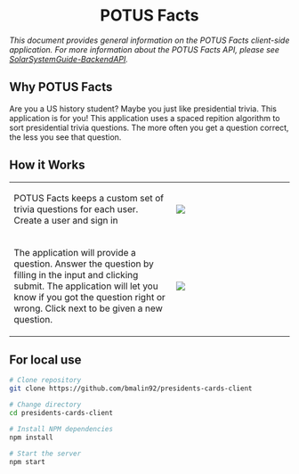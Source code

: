 
<h1 align="center">POTUS Facts</h1>
<p><em>This document provides general information on the POTUS Facts client-side application.  For more information about the POTUS Facts API, please see <a href="hhttps://github.com/jackseabolt/president-cards-server">SolarSystemGuide-BackendAPI</a>.</em></p>

Why POTUS Facts
-------------
Are you a US history student? Maybe you just like presidential trivia. This application is for you! This application uses a spaced repition algorithm to sort presidential trivia questions. The more often you get a question correct, the less you see that question.  

How it Works
------------
<table layout="fixed">
  <tr>
    <td width="55%">
      <p>POTUS Facts keeps a custom set of trivia questions for each user. Create a user and sign in</p>
    </td>
    <td width = "40%">
      <img src="/images/readme_image.png1" max-height="240px" width="auto">
    </td>
  </tr>
  <tr>
    <td width="55%">
      <p>The application will provide a question. Answer the question by filling in the input and clicking submit. The application will let you know if you got the question right or wrong. Click next to be given a new question.</p>
    </td>
    <td width = "40%">
      <img src="/images/readme_image.png2" max-height="240px" width="auto">
    </td>
  </tr>
</table>

For local use
--------

```bash
# Clone repository
git clone https://github.com/bmalin92/presidents-cards-client

# Change directory
cd presidents-cards-client

# Install NPM dependencies
npm install

# Start the server
npm start
```
